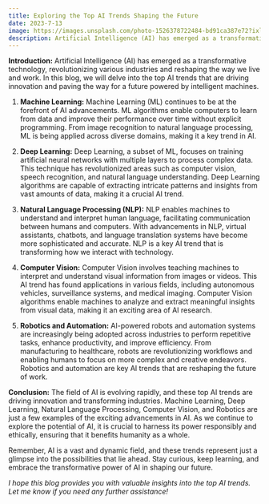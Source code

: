 ```yaml
---
title: Exploring the Top AI Trends Shaping the Future
date: 2023-7-13
image: https://images.unsplash.com/photo-1526378722484-bd91ca387e72?ixlib=rb-4.0.3&ixid=M3wxMjA3fDB8MHxwaG90by1wYWdlfHx8fGVufDB8fHx8fA%3D%3D&auto=format&fit=crop&w=1034&q=80
description: Artificial Intelligence (AI) has emerged as a transformative technology, revolutionizing various industries and reshaping the way we live and work.
---
```


**Introduction:**
Artificial Intelligence (AI) has emerged as a transformative technology, revolutionizing various industries and reshaping the way we live and work. In this blog, we will delve into the top AI trends that are driving innovation and paving the way for a future powered by intelligent machines.

1. **Machine Learning:**
Machine Learning (ML) continues to be at the forefront of AI advancements. ML algorithms enable computers to learn from data and improve their performance over time without explicit programming. From image recognition to natural language processing, ML is being applied across diverse domains, making it a key trend in AI.

2. **Deep Learning:**
Deep Learning, a subset of ML, focuses on training artificial neural networks with multiple layers to process complex data. This technique has revolutionized areas such as computer vision, speech recognition, and natural language understanding. Deep Learning algorithms are capable of extracting intricate patterns and insights from vast amounts of data, making it a crucial AI trend.

3. **Natural Language Processing (NLP):**
NLP enables machines to understand and interpret human language, facilitating communication between humans and computers. With advancements in NLP, virtual assistants, chatbots, and language translation systems have become more sophisticated and accurate. NLP is a key AI trend that is transforming how we interact with technology.

4. **Computer Vision:**
Computer Vision involves teaching machines to interpret and understand visual information from images or videos. This AI trend has found applications in various fields, including autonomous vehicles, surveillance systems, and medical imaging. Computer Vision algorithms enable machines to analyze and extract meaningful insights from visual data, making it an exciting area of AI research.

5. **Robotics and Automation:**
AI-powered robots and automation systems are increasingly being adopted across industries to perform repetitive tasks, enhance productivity, and improve efficiency. From manufacturing to healthcare, robots are revolutionizing workflows and enabling humans to focus on more complex and creative endeavors. Robotics and automation are key AI trends that are reshaping the future of work.

**Conclusion:**
The field of AI is evolving rapidly, and these top AI trends are driving innovation and transforming industries. Machine Learning, Deep Learning, Natural Language Processing, Computer Vision, and Robotics are just a few examples of the exciting advancements in AI. As we continue to explore the potential of AI, it is crucial to harness its power responsibly and ethically, ensuring that it benefits humanity as a whole.

Remember, AI is a vast and dynamic field, and these trends represent just a glimpse into the possibilities that lie ahead. Stay curious, keep learning, and embrace the transformative power of AI in shaping our future.

*I hope this blog provides you with valuable insights into the top AI trends. Let me know if you need any further assistance!*
